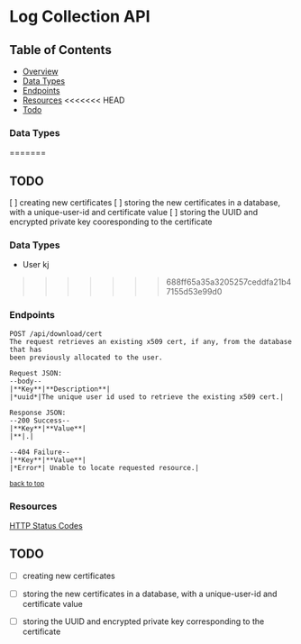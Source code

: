 # Log Collection API

## Table of Contents

- [Overview](#overview)
- [Data Types](#data-types)
- [Endpoints](#endpoints)
- [Resources](#resources)
<<<<<<< HEAD
- [Todo](#todo)

### Data Types

=======

## TODO
[ ] creating new certificates
[ ] storing the new certificates in a database, with a unique-user-id and certificate value
[ ] storing the UUID and encrypted private key cooresponding to the certificate

### Data Types
- User kj
>>>>>>> 688ff65a35a3205257ceddfa21b47155d53e99d0

### Endpoints
```
POST /api/download/cert
The request retrieves an existing x509 cert, if any, from the database that has
been previously allocated to the user.

Request JSON: 
--body--
|**Key**|**Description**|
|*uuid*|The unique user id used to retrieve the existing x509 cert.|

Response JSON:
--200 Success--
|**Key**|**Value**|
|**|.|

--404 Failure--
|**Key**|**Value**|
|*Error*| Unable to locate requested resource.|
```

<a href="#table-of-contents" style="font-size:smaller;">back to top</a>


### Resources
[HTTP Status Codes](https://developer.mozilla.org/en-US/docs/Web/HTTP/Status#client_error_responses)

## TODO
- [ ] creating new certificates
- [ ] storing the new certificates in a database, with a unique-user-id and certificate value
- [ ] storing the UUID and encrypted private key corresponding to the certificate

